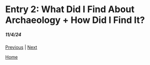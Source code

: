 # Entry 2: What Did I Find About Archaeology + How Did I Find It?
##### 11/4/24

### 

[Previous](entry01.md) | [Next](entry03.md)

[Home](../README.md)
